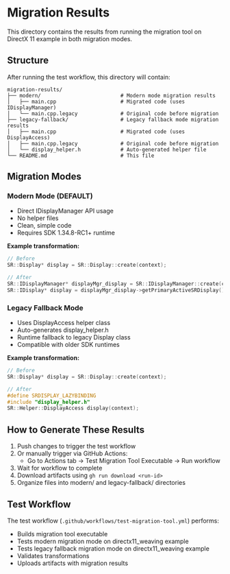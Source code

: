 # Migration Results

This directory contains the results from running the migration tool on DirectX 11 example in both migration modes.

## Structure

After running the test workflow, this directory will contain:

```
migration-results/
├── modern/                          # Modern mode migration results
│   ├── main.cpp                     # Migrated code (uses IDisplayManager)
│   └── main.cpp.legacy              # Original code before migration
├── legacy-fallback/                 # Legacy fallback mode migration results
│   ├── main.cpp                     # Migrated code (uses DisplayAccess)
│   ├── main.cpp.legacy              # Original code before migration
│   └── display_helper.h             # Auto-generated helper file
└── README.md                        # This file
```

## Migration Modes

### Modern Mode (DEFAULT)
- Direct IDisplayManager API usage
- No helper files
- Clean, simple code
- Requires SDK 1.34.8-RC1+ runtime

**Example transformation:**
```cpp
// Before
SR::Display* display = SR::Display::create(context);

// After
SR::IDisplayManager* displayMgr_display = SR::IDisplayManager::create(context);
SR::IDisplay* display = displayMgr_display->getPrimaryActiveSRDisplay();
```

### Legacy Fallback Mode
- Uses DisplayAccess helper class
- Auto-generates display_helper.h
- Runtime fallback to legacy Display class
- Compatible with older SDK runtimes

**Example transformation:**
```cpp
// Before
SR::Display* display = SR::Display::create(context);

// After
#define SRDISPLAY_LAZYBINDING
#include "display_helper.h"
SR::Helper::DisplayAccess display(context);
```

## How to Generate These Results

1. Push changes to trigger the test workflow
2. Or manually trigger via GitHub Actions:
   - Go to Actions tab → Test Migration Tool Executable → Run workflow
3. Wait for workflow to complete
4. Download artifacts using `gh run download <run-id>`
5. Organize files into modern/ and legacy-fallback/ directories

## Test Workflow

The test workflow (`.github/workflows/test-migration-tool.yml`) performs:
- Builds migration tool executable
- Tests modern migration mode on directx11_weaving example
- Tests legacy fallback migration mode on directx11_weaving example
- Validates transformations
- Uploads artifacts with migration results
